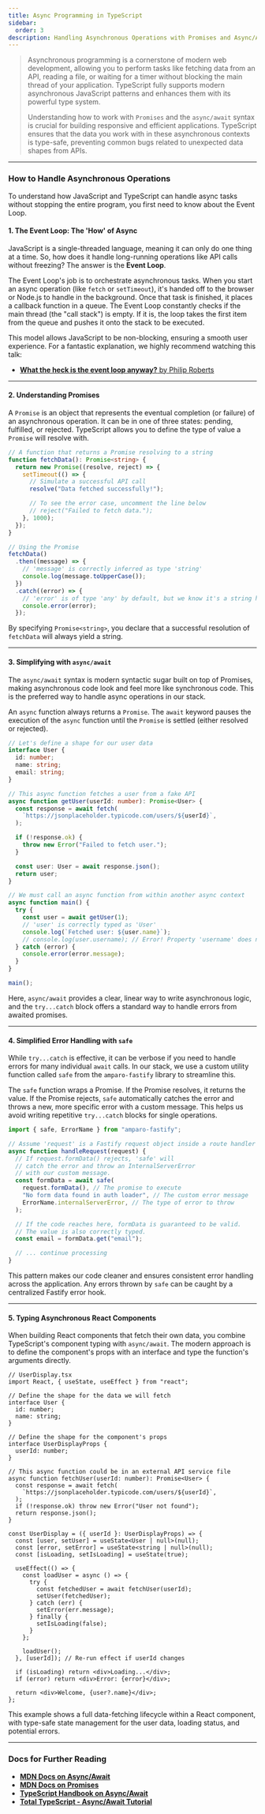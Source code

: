 ```yaml
---
title: Async Programming in TypeScript
sidebar:
  order: 3
description: Handling Asynchronous Operations with Promises and Async/Await.
---
```


> Asynchronous programming is a cornerstone of modern web development, allowing you to perform tasks like fetching data from an API, reading a file, or waiting for a timer without blocking the main thread of your application. TypeScript fully supports modern asynchronous JavaScript patterns and enhances them with its powerful type system.
>
> Understanding how to work with `Promises` and the `async/await` syntax is crucial for building responsive and efficient applications. TypeScript ensures that the data you work with in these asynchronous contexts is type-safe, preventing common bugs related to unexpected data shapes from APIs.

---

### **How to Handle Asynchronous Operations**

To understand how JavaScript and TypeScript can handle async tasks without stopping the entire program, you first need to know about the Event Loop.

#### **1. The Event Loop: The 'How' of Async**

JavaScript is a single-threaded language, meaning it can only do one thing at a time. So, how does it handle long-running operations like API calls without freezing? The answer is the **Event Loop**.

The Event Loop's job is to orchestrate asynchronous tasks. When you start an async operation (like `fetch` or `setTimeout`), it's handed off to the browser or Node.js to handle in the background. Once that task is finished, it places a callback function in a queue. The Event Loop constantly checks if the main thread (the "call stack") is empty. If it is, the loop takes the first item from the queue and pushes it onto the stack to be executed.

This model allows JavaScript to be non-blocking, ensuring a smooth user experience. For a fantastic explanation, we highly recommend watching this talk:

- [**What the heck is the event loop anyway?** by Philip Roberts](https://www.youtube.com/watch?v=8aGhZQkoFbQ)

---

#### **2. Understanding Promises**

A `Promise` is an object that represents the eventual completion (or failure) of an asynchronous operation. It can be in one of three states: pending, fulfilled, or rejected. TypeScript allows you to define the type of value a `Promise` will resolve with.

```typescript
// A function that returns a Promise resolving to a string
function fetchData(): Promise<string> {
  return new Promise((resolve, reject) => {
    setTimeout(() => {
      // Simulate a successful API call
      resolve("Data fetched successfully!");

      // To see the error case, uncomment the line below
      // reject("Failed to fetch data.");
    }, 1000);
  });
}

// Using the Promise
fetchData()
  .then((message) => {
    // 'message' is correctly inferred as type 'string'
    console.log(message.toUpperCase());
  })
  .catch((error) => {
    // 'error' is of type 'any' by default, but we know it's a string here
    console.error(error);
  });
```

By specifying `Promise<string>`, you declare that a successful resolution of `fetchData` will always yield a string.

---

#### **3. Simplifying with `async/await`**

The `async/await` syntax is modern syntactic sugar built on top of Promises, making asynchronous code look and feel more like synchronous code. This is the preferred way to handle async operations in our stack.

An `async` function always returns a `Promise`. The `await` keyword pauses the execution of the `async` function until the `Promise` is settled (either resolved or rejected).

```typescript
// Let's define a shape for our user data
interface User {
  id: number;
  name: string;
  email: string;
}

// This async function fetches a user from a fake API
async function getUser(userId: number): Promise<User> {
  const response = await fetch(
    `https://jsonplaceholder.typicode.com/users/${userId}`,
  );

  if (!response.ok) {
    throw new Error("Failed to fetch user.");
  }

  const user: User = await response.json();
  return user;
}

// We must call an async function from within another async context
async function main() {
  try {
    const user = await getUser(1);
    // 'user' is correctly typed as 'User'
    console.log(`Fetched user: ${user.name}`);
    // console.log(user.username); // Error! Property 'username' does not exist on type 'User'.
  } catch (error) {
    console.error(error.message);
  }
}

main();
```

Here, `async/await` provides a clear, linear way to write asynchronous logic, and the `try...catch` block offers a standard way to handle errors from awaited promises.

---

#### **4. Simplified Error Handling with `safe`**

While `try...catch` is effective, it can be verbose if you need to handle errors for many individual `await` calls. In our stack, we use a custom utility function called `safe` from the `amparo-fastify` library to streamline this.

The `safe` function wraps a Promise. If the Promise resolves, it returns the value. If the Promise rejects, `safe` automatically catches the error and throws a new, more specific error with a custom message. This helps us avoid writing repetitive `try...catch` blocks for single operations.

```typescript
import { safe, ErrorName } from "amparo-fastify";

// Assume 'request' is a Fastify request object inside a route handler
async function handleRequest(request) {
  // If request.formData() rejects, 'safe' will
  // catch the error and throw an InternalServerError
  // with our custom message.
  const formData = await safe(
    request.formData(), // The promise to execute
    "No form data found in auth loader", // The custom error message
    ErrorName.internalServerError, // The type of error to throw
  );

  // If the code reaches here, formData is guaranteed to be valid.
  // The value is also correctly typed.
  const email = formData.get("email");

  // ... continue processing
}
```

This pattern makes our code cleaner and ensures consistent error handling across the application. Any errors thrown by `safe` can be caught by a centralized Fastify error hook.

---

#### **5. Typing Asynchronous React Components**

When building React components that fetch their own data, you combine TypeScript's component typing with `async/await`. The modern approach is to define the component's props with an interface and type the function's arguments directly.

```tsx
// UserDisplay.tsx
import React, { useState, useEffect } from "react";

// Define the shape for the data we will fetch
interface User {
  id: number;
  name: string;
}

// Define the shape for the component's props
interface UserDisplayProps {
  userId: number;
}

// This async function could be in an external API service file
async function fetchUser(userId: number): Promise<User> {
  const response = await fetch(
    `https://jsonplaceholder.typicode.com/users/${userId}`,
  );
  if (!response.ok) throw new Error("User not found");
  return response.json();
}

const UserDisplay = ({ userId }: UserDisplayProps) => {
  const [user, setUser] = useState<User | null>(null);
  const [error, setError] = useState<string | null>(null);
  const [isLoading, setIsLoading] = useState(true);

  useEffect(() => {
    const loadUser = async () => {
      try {
        const fetchedUser = await fetchUser(userId);
        setUser(fetchedUser);
      } catch (err) {
        setError(err.message);
      } finally {
        setIsLoading(false);
      }
    };

    loadUser();
  }, [userId]); // Re-run effect if userId changes

  if (isLoading) return <div>Loading...</div>;
  if (error) return <div>Error: {error}</div>;

  return <div>Welcome, {user?.name}</div>;
};
```

This example shows a full data-fetching lifecycle within a React component, with type-safe state management for the user data, loading status, and potential errors.

---

### **Docs for Further Reading**

- [**MDN Docs on Async/Await**](https://developer.mozilla.org/en-US/docs/Web/JavaScript/Reference/Statements/async_function)
- [**MDN Docs on Promises**](https://developer.mozilla.org/en-US/docs/Web/JavaScript/Reference/Global_Objects/Promise)
- [**TypeScript Handbook on Async/Await**](https://www.typescriptlang.org/docs/handbook/release-notes/es2017.html#async-functions)
- [**Total TypeScript - Async/Await Tutorial**](https://www.totaltypescript.com/tutorials/beginners-typescript/async-await)
